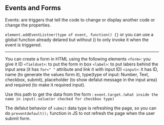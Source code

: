 ## Events and Forms 

Events: are triggers that tell the code to change or display another code or change the properties.

`element.addEventListner(type of event, function() {}` or you can use a global function already delared but without () to only invoke it when the event is triggered.


------------------------------------------------



You can create a form in HTML using the following elements
`<form>`: you give it ID 
`<fieldset>`: to put the form in box 
`<label>`: to put labers behind the input area (it has `for=" "` attribute and link it with input ID)
`<input>`: it has ID, name (to generate the values form it), type(type of input: Number, Text, checkbox, submit), placeholder (to show defalut message in the input area) and required (to make it required input).


Use this path to get the data from the form : `event.target.(what inside the name in input).value(or checked for checkbox type)`

The defalut behavior of `submit` data type is refreshing the page, so you can do `preventdefault();` function in JS to not refresh the page when the user submit form.

